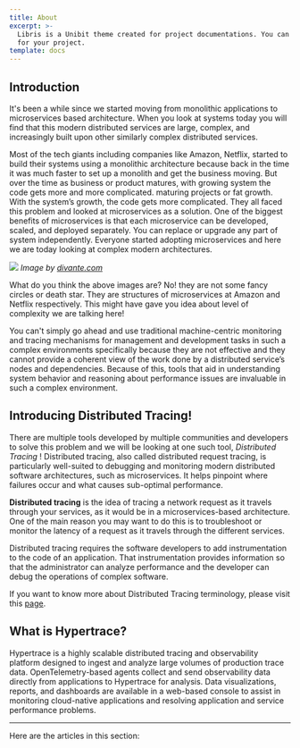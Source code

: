 ```yaml
---
title: About
excerpt: >-
  Libris is a Unibit theme created for project documentations. You can use it
  for your project.
template: docs
---
```


## Introduction
It's been a while since we started moving from monolithic applications to microservices based architecture. When you look at systems today you will find that this modern distributed services are large, complex, and increasingly built upon other similarly complex distributed services. 

Most of the tech giants including companies like Amazon, Netflix, started to build their systems using a monolithic architecture because back in the time it was much faster to set up a monolith and get the business moving. But over the time as business or product matures, with growing system the code gets more and more complicated. maturing projects or fat growth. With the system’s growth, the code gets more complicated. They all faced this problem and looked at microservices as a solution. One of the biggest benefits of microservices is that each microservice can be developed, scaled, and deployed separately. You can replace or upgrade any part of system independently. Everyone started adopting microservices and here we are today looking at complex modern architectures. 

![](https://divante.com/blog/wp-content/uploads/2019/07/Frame-25.png)
*Image by [divante.com](https://divante.com/blog/10-companies-that-implemented-the-microservice-architecture-and-paved-the-way-for-others/)*

What do you think the above images are? No! they are not some fancy circles or death star. They are structures of microservices at Amazon and Netflix respectively. This might have gave you idea about level of complexity we are talking here!

You can't simply go ahead and use traditional machine-centric monitoring and tracing mechanisms for management and development tasks in such a complex environments specifically because they are not effective and they cannot provide a coherent view of the work done by a distributed service’s nodes and dependencies. Because of this, tools that aid in understanding system behavior and reasoning about performance issues are invaluable in such a complex environment. 

## Introducing Distributed Tracing!

There are multiple tools developed by multiple communities and developers to solve this problem and we will be looking at one such tool, *Distributed Tracing* ! Distributed tracing, also called distributed request tracing, is particularly well-suited to debugging and monitoring modern distributed software architectures, such as microservices. It helps pinpoint where failures occur and what causes sub-optimal performance.

**Distributed tracing** is the idea of tracing a network request as it travels through your services, as it would be in a microservices-based architecture. One of the main reason you may want to do this is to troubleshoot or monitor the latency of a request as it travels through the different services.

Distributed tracing requires the software developers to add instrumentation to the code of an application. That instrumentation provides information so that the administrator can analyze performance and the developer can debug the operations of complex software.

If you want to know more about Distributed Tracing terminology, please visit this [page](Terminology.md).


## What is Hypertrace?
Hypertrace is a highly scalable distributed tracing and observability platform designed to ingest and analyze large volumes of production trace data. OpenTelemetry-based agents collect and send observability data directly from applications to Hypertrace for analysis. Data visualizations, reports, and dashboards are available in a web-based console to assist in monitoring cloud-native applications and resolving application and service performance problems.


***

Here are the articles in this section:

